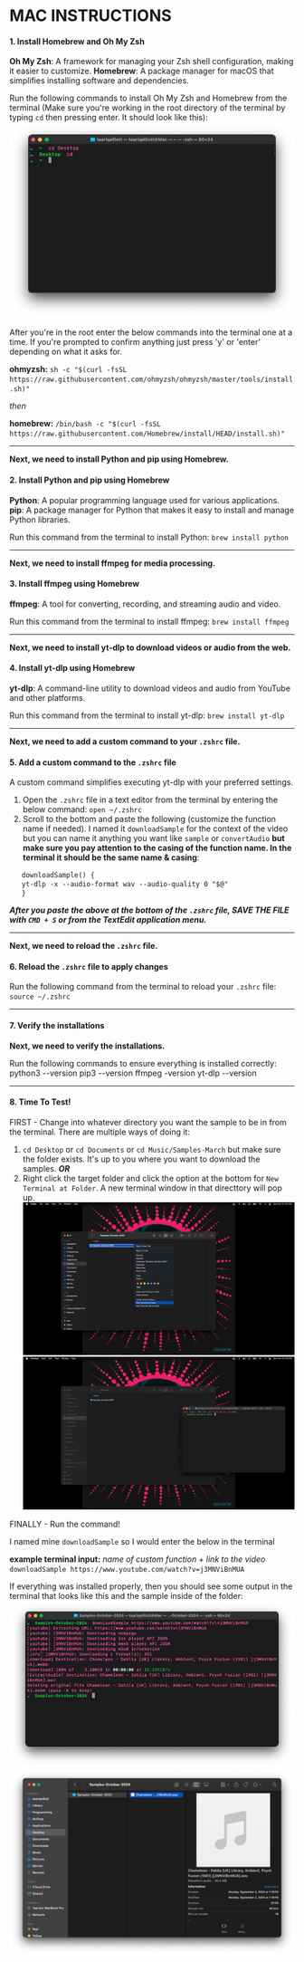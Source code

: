 # MAC INSTRUCTIONS

#### 1. Install Homebrew and Oh My Zsh

**Oh My Zsh**: A framework for managing your Zsh shell configuration, making it easier to customize.
**Homebrew**: A package manager for macOS that simplifies installing software and dependencies.

Run the following commands to install Oh My Zsh and Homebrew from the terminal (Make sure you're working in the root directory of the terminal by typing `cd` then pressing enter. It should look like this):
![root example](./pictures/root.png "root example")

After you're in the root enter the below commands into the terminal one at a time. If you're prompted to confirm anything just press 'y' or 'enter' depending on what it asks for.

**ohmyzsh:**
`sh -c "$(curl -fsSL https://raw.githubusercontent.com/ohmyzsh/ohmyzsh/master/tools/install.sh)"`

_then_

**homebrew:**
`/bin/bash -c "$(curl -fsSL https://raw.githubusercontent.com/Homebrew/install/HEAD/install.sh)"`

---

**Next, we need to install Python and pip using Homebrew.**

#### 2. Install Python and pip using Homebrew

**Python**: A popular programming language used for various applications.
**pip**: A package manager for Python that makes it easy to install and manage Python libraries.

Run this command from the terminal to install Python:
`brew install python`

---

**Next, we need to install ffmpeg for media processing.**

#### 3. Install ffmpeg using Homebrew

**ffmpeg**: A tool for converting, recording, and streaming audio and video.

Run this command from the terminal to install ffmpeg:
`brew install ffmpeg`

---

**Next, we need to install yt-dlp to download videos or audio from the web.**

#### 4. Install yt-dlp using Homebrew

**yt-dlp**: A command-line utility to download videos and audio from YouTube and other platforms.

Run this command from the terminal to install yt-dlp:
`brew install yt-dlp`

---

**Next, we need to add a custom command to your `.zshrc` file.**

#### 5. Add a custom command to the `.zshrc` file

A custom command simplifies executing yt-dlp with your preferred settings.

1. Open the `.zshrc` file in a text editor from the terminal by entering the below command:
   `open ~/.zshrc`
2. Scroll to the bottom and paste the following (customize the function name if needed). I named it `downloadSample` for the context of the video but you can name it anything you want like `sample` or `convertAudio` **but make sure you pay attention to the casing of the function name. In the terminal it should be the same name & casing**:

```
   downloadSample() {
   yt-dlp -x --audio-format wav --audio-quality 0 "$@"
   }
```

**_After you paste the above at the bottom of the `.zshrc` file, SAVE THE FILE with `CMD + S` or from the TextEdit application menu._**

---

**Next, we need to reload the `.zshrc` file.**

#### 6. Reload the `.zshrc` file to apply changes

Run the following command from the terminal to reload your `.zshrc` file:
`source ~/.zshrc`

---

#### 7. Verify the installations

**Next, we need to verify the installations.**

Run the following commands to ensure everything is installed correctly:
python3 --version
pip3 --version
ffmpeg -version
yt-dlp --version

---

#### 8. Time To Test!

FIRST - Change into whatever directory you want the sample to be in from the terminal. There are multiple ways of doing it:

1. `cd Desktop` or `cd Documents` or `cd Music/Samples-March` but make sure the folder exists. It's up to you where you want to download the samples.
   **_OR_**
2. Right click the target folder and click the option at the bottom for `New Terminal at Folder`. A new terminal window in that directtory will pop up.
   ![STEP 1](./pictures/step1.png "STEP 1")
   ![STEP 2](./pictures/step2.png "STEP 2")

FINALLY - Run the command!

I named mine `downloadSample` so I would enter the below in the terminal

**example terminal input:**
_name of custom function + link to the video_
`downloadSample https://www.youtube.com/watch?v=j3MNViBnMUA`

If everything was installed properly, then you should see some output in the terminal that looks like this and the sample inside of the folder:
![STEP 3](./pictures/step3.png "STEP 3")
![STEP 4](./pictures/step4.png "STEP 4")

